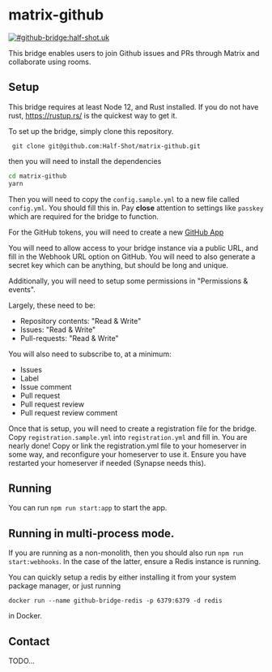 matrix-github
=============

[![#github-bridge:half-shot.uk](https://img.shields.io/matrix/github-bridge:half-shot.uk.svg?server_fqdn=matrix.half-shot.uk&label=%23github-bridge:half-shot.uk&logo=matrix)](https://matrix.to/#/#github-bridge:half-shot.uk)


This bridge enables users to join Github issues and PRs through Matrix and collaborate using rooms.

## Setup

This bridge requires at least Node 12, and Rust installed. If you do not have rust, https://rustup.rs/ is the quickest way to get it.

To set up the bridge, simply clone this repository.

` git clone git@github.com:Half-Shot/matrix-github.git`

then you will need to install the dependencies

```sh
cd matrix-github
yarn
```

Then you will need to copy the `config.sample.yml` to a new file called `config.yml`. You should fill this in. Pay **close** attention to settings like `passkey` which are required for the bridge to function.

For the GitHub tokens, you will need to create a new [GitHub App](https://github.com/settings/apps/new)

You will need to allow access to your bridge instance via a public URL, and fill in the Webhook URL option on GitHub. You will need to also generate a secret key which can be anything, but should be long and unique.

Additionally, you will need to setup some permissions in "Permissions & events".

Largely, these need to be:

- Repository contents: "Read & Write"
- Issues: "Read & Write"
- Pull-requests: "Read & Write"

You will also need to subscribe to, at a minimum:

- Issues
- Label
- Issue comment
- Pull request
- Pull request review
- Pull request review comment

Once that is setup, you will need to create a registration file for the bridge. Copy `registration.sample.yml` into `registration.yml` and fill in. You are nearly done! Copy or link the registration.yml file to your homeserver in some way, and reconfigure your homeserver to use it. Ensure you have restarted your homeserver if needed (Synapse needs this).

## Running

You can run `npm run start:app` to start the app.


## Running in multi-process mode.

If you are running as a non-monolith, then you should also run `npm run start:webhooks`. In the case of the latter, ensure a Redis instance is running. 

You can quickly setup a redis by either installing it from your system package manager, or just running

`docker run --name github-bridge-redis -p 6379:6379 -d redis`

in Docker.
## Contact

TODO...